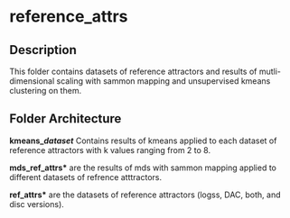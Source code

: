 reference_attrs
=========

## Description

This folder contains datasets of reference attractors and results of mutli-dimensional scaling with sammon mapping and unsupervised kmeans clustering on them.

## Folder Architecture

**kmeans\_*dataset*** Contains results of kmeans applied to each dataset of reference attractors with k values ranging from 2 to 8.

**mds_ref_attrs\*** are the results of mds with sammon mapping applied to different datasets of refrence atttractors.

**ref_attrs\*** are the datasets of reference attractors (logss, DAC, both, and disc versions).

